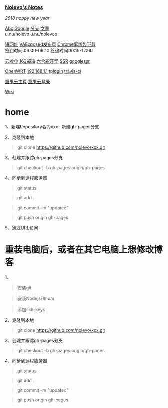 

### [Nolevo's Notes](http://nolevo.ml/)

_2018 happy new year_

[Abc](http://nolevo.ml/home/abc.html)    [Google](https://www.google.com/)    [分支](https://github.com/nolevo/home/blob/gh-pages/index.html)   [文章](https://github.com/nolevo/nolevo.github.io/tree/hexo/source/_posts)   
u.nu/nolevo     u.nu/nolevoo

[短网址](https://u.nu/nolevo)    [VAExposed发布頁](https://github.com/android-hacker/VAExposed/releases)    [Chrome离线包下载 ](https://chrome.nfz.moe/)    
签到时间:06:00-09:10    签退时间:10:15-12:00

[云参会](https://app-clic.kinthtech.com/app-download.html)    [163邮箱](http://smart.mail.163.com/?dv=smart)    [六合彩开奖](http://bmwbmw.6665432.com/live2.htm)    [SSR](https://nolevo.github.io/ssr/)   [googlessr](http://haroo.ml/auth/login)   

[OpenWRT](http://192.168.2.1/cgi-bin/luci)    [192.168.1.1](http://192.168.1.1/)    [tplogin](http://tplogin.cn/)    [travis-ci](https://travis-ci.org/)    

[坚果云主頁](https://www.jianguoyun.com/)    [坚果云登录](https://www.jianguoyun.com/p/DVnWH4YQj-raBhiW9kA)

[Wiki](https://github.com/nolevo/nolevo.github.io/wiki)




# home
1、新建Repository名为xxx
   新建gh-pages分支


2、克隆到本地

>git clone https://github.com/nolevo/xxx.git

3、创建并跟踪gh-pages分支

>git checkout -b gh-pages origin/gh-pages
     

4、同步到远程服务器

>git status

>git add .

>git commit -m "updated"

>git push origin gh-pages


5、通过[URL](https://nolevo.github.io/xxx/)访问

# 重装电脑后，或者在其它电脑上想修改博客

1、
>安装git

>安装Nodejs和npm

>添加ssh-keys

2、克隆到本地

>git clone https://github.com/nolevo/xxx.git

3、创建并跟踪gh-pages分支

>git checkout -b gh-pages origin/gh-pages
     

4、同步到远程服务器

>git status

>git add .

>git commit -m "updated"

>git push origin gh-pages
